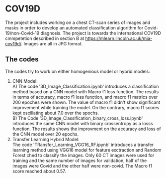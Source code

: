 # COV19D
The project includes working on a chest CT-scan series of images and masks in order to develop an automated classification algorithm for Covid-19/non-Covid-19 diagnosis. The project is towards the international COV19D cmmpetetion described in section B at https://mlearn.lincoln.ac.uk/mia-cov19d/.
Images are all in JPG fomrat.
## The codes
The codes try to work on either homogenious model or hybrid models:          
1. CNN Model: 
<br /> A) The code '3D_Image_Classification.ipynb' introduces a classification method based on a CNN model with Macro f1 loss function. The results in terms of accuracy, macro f1 loss function, and macro f1 matrics over 200 epoches were shown. The value of macro f1 didn't show significant improvement while training the model. On the contrary, macro f1 scores kept oscillating about 7.0 over the spochs.
<br /> B) The Code '3D_Image_Classification_binary_cross_loss.ipynb' introduces the same CNN model with binary crossentropy as a losss function. The results shows the improvment on the accuracy and loss of the CNN model over 20 epochs.
2. Transfer Learning Hybrid Model:
<br /> The code 'TRansfer_Learning_VGG16_RF.ipynb' introduces a transfer learning method using VGG16 model for feature exctraction and Random Forest ched  to classify the images. Only 60 CT images were used for training and the same number of images for validation, half of the images were Covid and the other half were non-covid. The Macro f1 score reached about 0.57.
